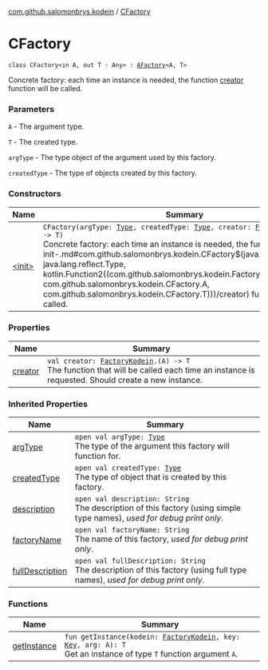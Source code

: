 [com.github.salomonbrys.kodein](../index.md) / [CFactory](.)

# CFactory

`class CFactory<in A, out T : Any> : `[`AFactory`](../-a-factory/index.md)`<A, T>`

Concrete factory: each time an instance is needed, the function [creator](creator.md) function will be called.

### Parameters

`A` - The argument type.

`T` - The created type.

`argType` - The type object of the argument used by this factory.

`createdType` - The type of objects created by this factory.

### Constructors

| Name | Summary |
|---|---|
| [&lt;init&gt;](-init-.md) | `CFactory(argType: `[`Type`](http://docs.oracle.com/javase/6/docs/api/java/lang/reflect/Type.html)`, createdType: `[`Type`](http://docs.oracle.com/javase/6/docs/api/java/lang/reflect/Type.html)`, creator: `[`FactoryKodein`](../-factory-kodein/index.md)`.(A) -> T)`<br>Concrete factory: each time an instance is needed, the function [creator](-init-.md#com.github.salomonbrys.kodein.CFactory$<init>(java.lang.reflect.Type, java.lang.reflect.Type, kotlin.Function2((com.github.salomonbrys.kodein.FactoryKodein, com.github.salomonbrys.kodein.CFactory.A, com.github.salomonbrys.kodein.CFactory.T)))/creator) function will be called. |

### Properties

| Name | Summary |
|---|---|
| [creator](creator.md) | `val creator: `[`FactoryKodein`](../-factory-kodein/index.md)`.(A) -> T`<br>The function that will be called each time an instance is requested. Should create a new instance. |

### Inherited Properties

| Name | Summary |
|---|---|
| [argType](../-a-factory/arg-type.md) | `open val argType: `[`Type`](http://docs.oracle.com/javase/6/docs/api/java/lang/reflect/Type.html)<br>The type of the argument this factory will function for. |
| [createdType](../-a-factory/created-type.md) | `open val createdType: `[`Type`](http://docs.oracle.com/javase/6/docs/api/java/lang/reflect/Type.html)<br>The type of object that is created by this factory. |
| [description](../-a-factory/description.md) | `open val description: String`<br>The description of this factory (using simple type names), *used for debug print only*. |
| [factoryName](../-a-factory/factory-name.md) | `open val factoryName: String`<br>The name of this factory, *used for debug print only*. |
| [fullDescription](../-a-factory/full-description.md) | `open val fullDescription: String`<br>The description of this factory (using full type names), *used for debug print only*. |

### Functions

| Name | Summary |
|---|---|
| [getInstance](get-instance.md) | `fun getInstance(kodein: `[`FactoryKodein`](../-factory-kodein/index.md)`, key: `[`Key`](../-kodein/-key/index.md)`, arg: A): T`<br>Get an instance of type `T` function argument `A`. |

